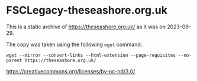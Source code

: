 # FSCLegacy-theseashore.org.uk

This is a static archive of https://theseashore.org.uk/ as it was on 2023-06-29.

The copy was taken using the following `wget` command:

```
wget --mirror --convert-links --html-extension --page-requisites --no-parent https://theseashore.org.uk/
```

https://creativecommons.org/licenses/by-nc-nd/3.0/
